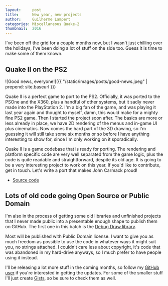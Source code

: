 ```yaml
---
layout:     post
title:      New year, new projects
author:     Guilherme Lampert
categories: Miscellaneous Quake-2
thumbnail:  2016
---
```


I've been off the grid for a couple months now, but I wasn't just chilling
over the holidays, I've been doing a lot of stuff on the side too. Guess it
is time to make some of them known.

## Quake II on the PS2

![Good news, everyone!]({{ "/static/images/posts/good-news.jpeg" | prepend: site.baseurl }})

Quake II is a perfect game to port to the PS2. Officially, it was ported to the PSOne and the X360,
plus a handful of other systems, but it sadly never made into the PlayStation 2. I'm a big fan of the
game, and was playing it last year again and thought to myself, damn, this would make for a mighty fine PS2 game.
Then I started the project soon after. The basics are more or less already in place, we have 2D rendering
of the menus and in-game UI plus cinematics. Now comes the hard part of the 3D drawing, so I'm guessing
it will still take some six months or so before I have anything interesting to show for, since I'm only
working on it sporadically.

Quake II is a game codebase that is ready for porting. The rendering and platform specific code are very
well separated from the game logic, plus the code is quite readable and straightforward, despite its old age.
It is going to be a very interesting project to work on this year. If you'd like to contribute, get
in touch. Let's write a port that makes John Carmack proud!

- [Source code][link_q2_gh]

## Lots of old code going Open Source or Public Domain

I'm also in the process of getting some old libraries and unfinished projects
that I never made public into a presentable enough shape to publish them on
GitHub. The first one in this batch is the [Debug Draw library][link_dd_gh].

Most will be published with Public Domain license. I want to give you as much
freedom as possible to use the code in whatever ways it might suit you, no strings
attached. I couldn't care less about copyright, it's code that was abandoned in
my hard-drive anyways, so I much prefer to have people using it instead.

I'll be releasing a lot more stuff in the coming months, so follow my
[GitHub user][link_me_gh] if you're interested in getting the updates.
For some of the smaller stuff I'll just create [Gists][link_gist], so be sure to check them as well.

[link_me_gh]: https://github.com/glampert
[link_q2_gh]: https://github.com/glampert/quake2-for-ps2
[link_dd_gh]: https://github.com/glampert/debug-draw
[link_gist]:  https://gist.github.com/glampert

